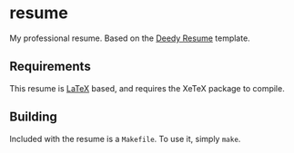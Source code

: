 resume
======

My professional resume. Based on the
[Deedy Resume](https://github.com/deedy/Deedy-Resume) template.

Requirements
------------

This resume is [LaTeX](https://www.latex-project.org) based, and requires the
XeTeX package to compile.

Building
--------

Included with the resume is a `Makefile`. To use it, simply `make`.
